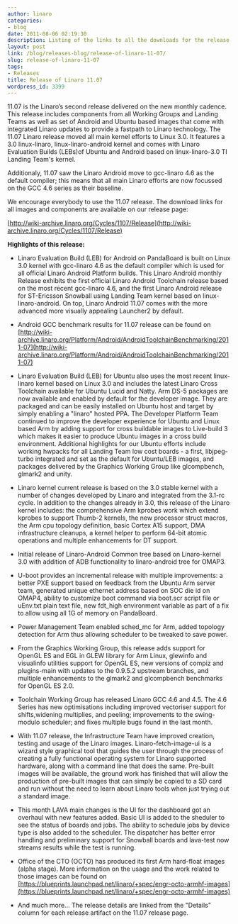 ```yaml
---
author: linaro
categories:
- blog
date: 2011-08-06 02:19:30
description: Listing of the links to all the downloads for the release
layout: post
link: /blog/releases-blog/release-of-linaro-11-07/
slug: release-of-linaro-11-07
tags:
- Releases
title: Release of Linaro 11.07
wordpress_id: 3399
---
```


11.07 is the Linaro’s second release delivered on the new monthly cadence. This release includes components from all Working Groups and Landing Teams as well as set of Android and Ubuntu based images that come with integrated Linaro updates to provide a fastpath to Linaro technology. The 11.07 Linaro release moved all main kernel efforts to Linux 3.0. It features a 3.0 linux-linaro, linux-linaro-android kernel and comes with Linaro Evaluation Builds (LEBs)of Ubuntu and Android based on linux-linaro-3.0 TI Landing Team's kernel.

Additionaly, 11.07 saw the Linaro Android move to gcc-linaro 4.6 as the default compiler; this means that all main Linaro efforts are now focussed on the GCC 4.6 series as their baseline.

We encourage everybody to use the 11.07 release. The download links for all images and components are available on our release page:

[http://wiki-archive.linaro.org/Cycles/1107/Release](http://wiki-archive.linaro.org/Cycles/1107/Release)

**Highlights of this release:**

* Linaro Evaluation Build (LEB) for Android on PandaBoard is built on Linux 3.0 kernel with gcc-linaro 4.6 as the default compiler which is used for all official Linaro Android Platform builds. This Linaro Android monthly Release exhibits the first official Linaro Android Toolchain release based on the most recent gcc-linaro 4.6, and the first Linaro Android release for ST-Ericsson Snowball using Landing Team kernel based on linux-linaro-android. On top, Linaro Android 11.07 comes with the more advanced more visually appealing Launcher2 by default.

* Android GCC benchmark results for 11.07 release can be found on [http://wiki-archive.linaro.org/Platform/Android/AndroidToolchainBenchmarking/2011-07](http://wiki-archive.linaro.org/Platform/Android/AndroidToolchainBenchmarking/2011-07)

* Linaro Evaluation Build (LEB) for Ubuntu also uses the most recent linux-linaro kernel based on Linux 3.0 and includes the latest Linaro Cross Toolchain available for Ubuntu Lucid and Natty. Arm DS-5 packages are now available and enabled by default for the developer image. They are packaged and can be easily installed on Ubuntu host and target by simply enabling a "linaro" hosted PPA. The Developer Platform Team continued to improve the developer experience for Ubuntu and Linux based Arm by adding support for cross buildable images to Live-build 3 which makes it easier to produce Ubuntu images in a cross build environment.
Additional highlights for our Ubuntu efforts include working hwpacks for all Landing Team low cost boards - a first, libjpeg-turbo integrated and set as the default for Ubuntu/LEB images, and packages delivered by the Graphics Working Group like glcompbench, glmark2 and unity.

* Linaro kernel current release is based on the 3.0 stable kernel with a number of changes developed by Linaro and integrated from the 3.1-rc cycle. In addition to the changes already in 3.0, this release of the Linaro kernel includes: the comprehensive Arm kprobes work which extend kprobes to support Thumb-2 kernels, the new processor struct macros, the Arm cpu topology definition, basic Cortex A15 support, DMA infrastructure cleanups, a kernel helper to perform 64-bit atomic operations and multiple enhancements for DT support.

* Initial release of Linaro-Android Common tree based on Linaro-kernel 3.0 with addition of ADB functionality to linaro-android tree for OMAP3.

* U-boot provides an incremental release with multiple improvements: a better PXE support based on feedback from the Ubuntu Arm server team, generated unique ethernet address based on SOC die id on OMAP4, ability to customize boot command via boot.scr script file or uEnv.txt plain text file, new fdt_high environment variable as part of a fix to allow using all 1G of memory on PandaBoard.

* Power Management Team enabled sched_mc for Arm, added topology detection for Arm thus allowing scheduler to be tweaked to save power.

* From the Graphics Working Group, this release adds support for OpenGL ES and EGL in GLEW library for Arm Linux, glewinfo and visualinfo utilities support for OpenGL ES, new versions of compiz and plugins-main with updates to the 0.9.5.2 upstream branches, and multiple enhancements to the glmark2 and glcompbench benchmarks for OpenGL ES 2.0.

* Toolchain Working Group has released Linaro GCC 4.6 and 4.5. The 4.6 Series has new optimisations including improved vectoriser support for shifts,widening multiplies, and peeling; improvements to the swing-modulo scheduler; and fixes multiple bugs found in the last month.

* With 11.07 release, the Infrastructure Team have improved creation, testing and usage of the Linaro images. Linaro-fetch-image-ui is a wizard style graphical tool that guides the user through the process of creating a fully functional operating system for Linaro supported hardware, along with a command line that does the same. Pre-built images will be available, the ground work has finished that will allow the production of pre-built images that can simply be copied to a SD card and run without the need to learn about Linaro tools when just trying out a standard image.

* This month LAVA main changes is the UI for the dashboard got an overhaul with new features added. Basic UI is added to the sheduler to see the status of boards and jobs. The ability to schedule jobs by device type is also added to the scheduler. The dispatcher has better error handling and preliminary support for Snowball boards and lava-test now streams results while the test is running.

* Office of the CTO (OCTO) has produced its first Arm hard-float images (alpha stage). More information on the usage and the work related to those images can be found on [https://blueprints.launchpad.net/linaro/+spec/engr-octo-armhf-images](https://blueprints.launchpad.net/linaro/+spec/engr-octo-armhf-images)

* And much more... The release details are linked from the "Details" column for each release artifact on the 11.07 release page.